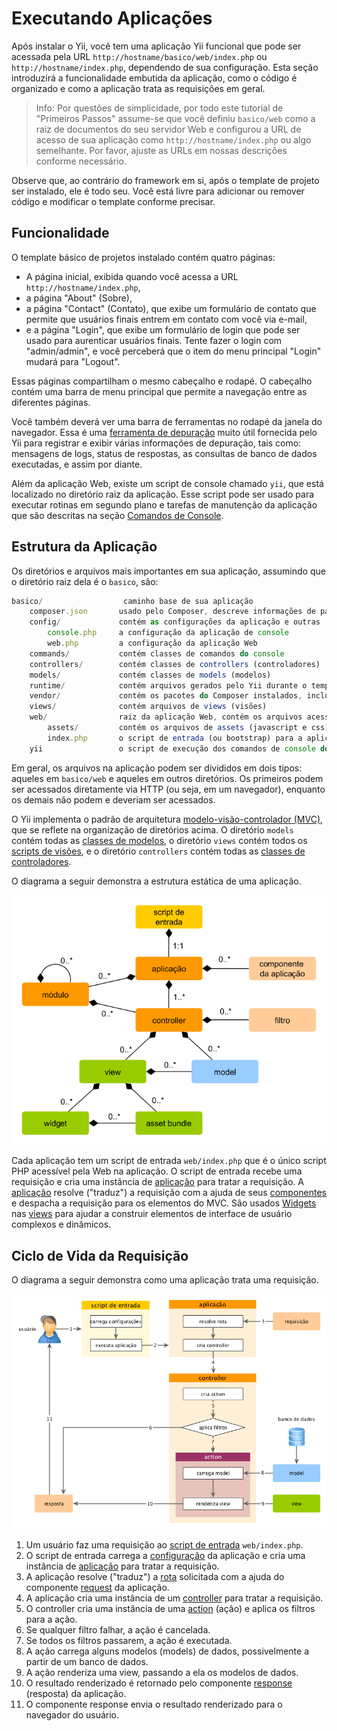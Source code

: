Executando Aplicações
=====================

Após instalar o Yii, você tem uma aplicação Yii funcional que pode ser acessada
pela URL `http://hostname/basico/web/index.php` ou `http://hostname/index.php`,
dependendo de sua configuração. Esta seção introduzirá a funcionalidade embutida
da aplicação, como o código é organizado e como a aplicação trata as requisições em geral.

> Info: Por questões de simplicidade, por todo este tutorial de "Primeiros Passos"
  assume-se que você definiu `basico/web` como a raiz de documentos do seu
  servidor Web e configurou a URL de acesso de sua aplicação como `http://hostname/index.php`
  ou algo semelhante.
  Por favor, ajuste as URLs em nossas descrições conforme necessário.

Observe que, ao contrário do framework em si, após o template de projeto ser instalado, ele é todo seu. Você está livre para adicionar ou remover código e modificar o template conforme precisar.


Funcionalidade <span id="functionality"></span>
--------------

O template básico de projetos instalado contém quatro páginas:

* A página inicial, exibida quando você acessa a URL `http://hostname/index.php`,
* a página "About" (Sobre),
* a página "Contact" (Contato), que exibe um formulário de contato que permite
  que usuários finais entrem em contato com você via e-mail,
* e a página "Login", que exibe um formulário de login que pode ser usado para aurenticar usuários finais.
  Tente fazer o login com "admin/admin", e você perceberá que o item do menu principal "Login" mudará para "Logout".

Essas páginas compartilham o mesmo cabeçalho e rodapé. O cabeçalho contém uma barra de menu principal que permite a navegação entre as diferentes páginas.

Você também deverá ver uma barra de ferramentas no rodapé da janela do navegador.
Essa é uma [ferramenta de depuração](tool-debugger.md) muito útil fornecida pelo Yii para
registrar e exibir várias informações de depuração, tais como: mensagens de logs, status de respostas, as consultas de banco de dados executadas, e assim por diante.

Além da aplicação Web, existe um script de console chamado `yii`, que está localizado no diretório raiz da aplicação.
Esse script pode ser usado para executar rotinas em segundo plano e tarefas de manutenção da aplicação que são descritas na seção [Comandos de Console](tutorial-console.md).


Estrutura da Aplicação <span id="application-structure"></span>
----------------------

Os diretórios e arquivos mais importantes em sua aplicação, assumindo que o diretório raiz dela é o `basico`, são:

```js
basico/                  caminho base de sua aplicação
    composer.json       usado pelo Composer, descreve informações de pacotes
    config/             contém as configurações da aplicação e outras
        console.php     a configuração da aplicação de console
        web.php         a configuração da aplicação Web
    commands/           contém classes de comandos do console
    controllers/        contém classes de controllers (controladores)
    models/             contém classes de models (modelos)
    runtime/            contém arquivos gerados pelo Yii durante o tempo de execução, tais como logs e arquivos de cache
    vendor/             contém os pacotes do Composer instalados, incluindo o próprio Yii framework
    views/              contém arquivos de views (visões)
    web/                raiz da aplicação Web, contém os arquivos acessíveis pela Web
        assets/         contém os arquivos de assets (javascript e css) publicados pelo Yii
        index.php       o script de entrada (ou bootstrap) para a aplicação
    yii                 o script de execução dos comandos de console do Yii
```

Em geral, os arquivos na aplicação podem ser divididos em dois tipos: aqueles em `basico/web` e aqueles em outros diretórios.
Os primeiros podem ser acessados diretamente via HTTP (ou seja, em um navegador), enquanto os demais não podem e deveriam ser acessados.

O Yii implementa o padrão de arquitetura [modelo-visão-controlador (MVC)](http://wikipedia.org/wiki/Model-view-controller),
que se reflete na organização de diretórios acima. O diretório `models` contém
todas as [classes de modelos](structure-models.md), o diretório `views` contém todos
os [scripts de visões](structure-views.md), e o diretório `controllers` contém
todas as [classes de controladores](structure-controllers.md).

O diagrama a seguir demonstra a estrutura estática de uma aplicação.

![Estrutura Estática de uma Aplicação](images/application-structure.png)

Cada aplicação tem um script de entrada `web/index.php` que é o único script PHP
acessível pela Web na aplicação. O script de entrada recebe uma requisição e cria uma instância de [aplicação](structure-applications.md) para tratar a requisição.
A [aplicação](structure-applications.md) resolve ("traduz") a requisição com a ajuda de seus [componentes](concept-components.md) e despacha a requisição para os elementos do MVC. São usados [Widgets](structure-widgets.md) nas [views](structure-views.md) para ajudar a construir elementos de interface de usuário complexos e dinâmicos.


Ciclo de Vida da Requisição <span id="request-lifecycle"></span>
---------------------------

O diagrama a seguir demonstra como uma aplicação trata uma requisição.

![Ciclo de Vida da Requisição](images/request-lifecycle.png)

1. Um usuário faz uma requisição ao [script de entrada](structure-entry-scripts.md) `web/index.php`.
2. O script de entrada carrega a [configuração](concept-configurations.md) da
   aplicação e cria uma instância de [aplicação](structure-applications.md) para
   tratar a requisição.
3. A aplicação resolve ("traduz") a [rota](runtime-routing.md) solicitada com a ajuda do componente [request](runtime-requests.md) da aplicação.
4. A aplicação cria uma instância de um [controller](structure-controllers.md)
   para tratar a requisição.
5. O controller cria uma instância de uma [action](structure-controllers.md) (ação) e aplica os filtros para a ação.
6. Se qualquer filtro falhar, a ação é cancelada.
7. Se todos os filtros passarem, a ação é executada.
8. A ação carrega alguns modelos (models) de dados, possivelmente a partir de um banco de dados.
9. A ação renderiza uma view, passando a ela os modelos de dados.
10. O resultado renderizado é retornado pelo componente
    [response](runtime-responses.md) (resposta) da aplicação.
11. O componente response envia o resultado renderizado para o navegador do usuário.

